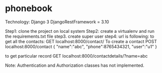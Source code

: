 # phonebook

Technology:
Django 3
DjangoRestFramework = 3.10


Step1:
clone the project on local system
Step2:
create a virtualenv and run the requirements.txt file
step3.
create super user
step4:
url is following:
to get all the contacts: 
GET localhost:8000/contact/
To create a contact
POST localhost:8000/contact
  {
  "name":"abc",
  "phone":8765434321,
  "user":"u1"
  }
  
 to get particular record
 GET localhost:8000/contactdetails/?name=abc
 
 Note: Authentication and Authorization classes has not implemented.
